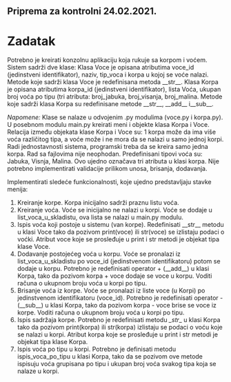 ## Priprema za kontrolni 24.02.2021. ##

# Zadatak #

Potrebno je kreirati konzolnu aplikaciju koja rukuje sa korpom i voćem. 
Sistem sadrži dve klase:
Klasa Voce je opisana atributima voce_id (jedinstveni identifikator), naziv, tip_voca i korpa u kojoj se voće nalazi. Metode koje sadrži klasa Voce je redefinisana metoda \_\_str_\_\.
Klasa Korpa je opisana atributima korpa_id (jedinstveni identifikator), lista Voća, ukupan broj voća po tipu (tri atributa: broj_jabuka, broj_visanja, broj_malina. Metode koje sadrži klasa Korpa su redefinisane metode \_\_str_\_\, \_\_add_\_ i_\_sub_\_\.

*Napomene:*
Klase se nalaze u odvojenim .py modulima (voce.py i korpa.py). U posebnom modulu main.py kreirati meni i objekte klasa Korpa i Voce.
Relacija između objekata klase Korpa i Voce su: 1 korpa može da ima više voća različitog tipa, a voće može i ne mora da se nalazi u samo jednoj korpi. 
Radi jednostavnosti sistema, programski treba da se kreira samo jedna korpa. Rad sa fajlovima nije neophodan.
Predefinisani tipovi voća su: Jabuka, Visnja, Malina. Ovo ujedno označava tri atributa u klasi korpa.
Nije potrebno implementirati validacije prilikom unosa, brisanja, dodavanja.

Implementirati sledeće funkcionalnosti, koje ujedno predstavljaju stavke menija:
1. Kreiranje korpe. Korpa inicijalno sadrži praznu listu voća.
2. Kreiranje voća. Voće se inicijalno ne nalazi u korpi. Voće se dodaje u list_voca_u_skladistu, ova lista se nalazi u main.py modulu.
3. Ispis voća koji postoje u sistemu (van korpe). Redefinisati \_\_str_\_ metodu u klasi Voce tako da pozivom print(voce) ili str(voce) se izlistaju podaci o voćki. Atribut voce koje se prosleđuje u print i str metodi je objekat tipa klase Voce.
4. Dodavanje postojećeg voća u korpu. Voće se pronalazi iz list_voca_u_skladistu po voce_id (jedinstvenom identifikatoru) potom se dodaje u korpu. Potrebno je redefinisati operator + (\_\_add_\_\) u klasi Korpa, tako da pozivom korpa + voce dodaje se voce u korpu. Voditi računa o ukupnom broju voća u korpi po tipu.
5. Brisanje voća iz korpe. Voće se pronalazi iz liste voce (u Korpi) po jedinstvenom identifikatoru (voce_id). Potrebno je redefinisati operator - (\_\_sub_\_\) u klasi Korpa, tako da pozivom korpa - voce brise se voce iz korpe. Voditi računa o ukupnom broju voća u korpi po tipu.
6. Ispis sadržaja korpe. Potrebno je redefinisati metodu _\_str_\_ u klasi Korpa tako da pozivom print(korpa) ili str(korpa) izlistaju se podaci o voću koje se nalazi u korpi. Atribut korpa koje se prosleđuje u print i str metodi je objekat tipa klase Korpa.
7. Ispis voća po tipu u korpi. Potrebno je definisati metodu ispis_voca_po_tipu u klasi Korpa, tako da se pozivom ove metode ispisuju voća grupisana po tipu i ukupan broj voća svakog tipa koja se nalaze u korpi.

